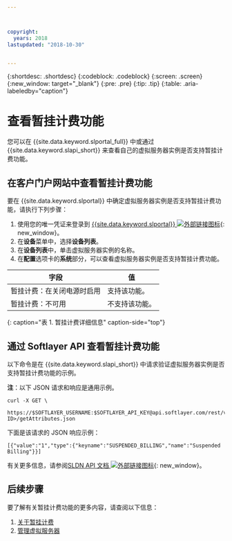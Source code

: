 ```yaml
---



copyright:
  years: 2018
lastupdated: "2018-10-30"


---
```


{:shortdesc: .shortdesc}
{:codeblock: .codeblock}
{:screen: .screen}
{:new_window: target="_blank"}
{:pre: .pre}
{:tip: .tip}
{:table: .aria-labeledby="caption"}

# 查看暂挂计费功能
您可以在 {{site.data.keyword.slportal_full}} 中或通过 {{site.data.keyword.slapi_short}} 来查看自己的虚拟服务器实例是否支持暂挂计费功能。

## 在客户门户网站中查看暂挂计费功能
要在 {{site.data.keyword.slportal}} 中确定虚拟服务器实例是否支持暂挂计费功能，请执行下列步骤：

1. 使用您的唯一凭证来登录到 [{{site.data.keyword.slportal}} ![外部链接图标](../icons/launch-glyph.svg "外部链接图标")](https://control.softlayer.com/){: new_window}。 
2. 在**设备**菜单中，选择**设备列表**。 
3. 在**设备列表**中，单击虚拟服务器实例的名称。 
4. 在**配置**选项卡的**系统**部分，可以查看虚拟服务器实例是否支持暂挂计费功能。 

|字段|值|
| --------------------------------------| ------------------------- |
| 暂挂计费：在关闭电源时启用 | 支持该功能。     |
| 暂挂计费：不可用 | 不支持该功能。     |
{: caption="表 1. 暂挂计费详细信息" caption-side="top"}

## 通过 Softlayer API 查看暂挂计费功能

以下命令是在 {{site.data.keyword.slapi_short}} 中请求验证虚拟服务器实例是否支持暂挂计费功能的示例。

**注**：以下 JSON 请求和响应是通用示例。 

```
curl -X GET \
 https://$SOFTLAYER_USERNAME:$SOFTLAYER_API_KEY@api.softlayer.com/rest/v3/SoftLayer_Virtual_Guest/<VSI ID>/getAttributes.json
```

下面是该请求的 JSON 响应示例：

```
[{"value":"1","type":{"keyname":"SUSPENDED_BILLING","name":"Suspended Billing"}}]
```

有关更多信息，请参阅[SLDN API 文档 ![外部链接图标](../icons/launch-glyph.svg "外部链接图标")](https://softlayer.github.io/reference/services/SoftLayer_Virtual_Guest/getAttributes/){: new_window}。

## 后续步骤

要了解有关暂挂计费功能的更多内容，请查阅以下信息：
1. [关于暂挂计费](vsi_about_suspend.html)
2. [管理虚拟服务器](vsi_managing.html)
